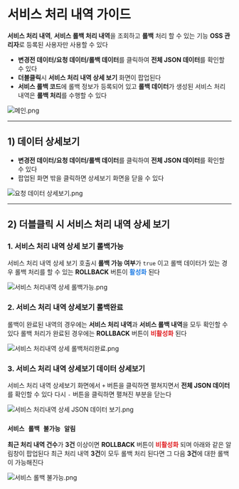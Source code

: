 # 서비스 처리 내역 가이드
**서비스 처리 내역**, **서비스 롤백 처리 내역**을 조회하고 **롤백** 처리 할 수 있는 기능
**OSS 관리자**로 등록된 사용자만 사용할 수 있다

- **변경전 데이터/요청 데이터/롤백 데이터**를 클릭하여 **전체 JSON 데이터**를 확인할 수 있다
- **더블클릭**시 **서비스 처리 내역 상세 보기** 화면이 팝업된다
- **서비스 롤백 코드**에 롤백 정보가 등록되어 있고 **롤백 데이터**가 생성된 서비스 처리 내역은 **롤백 처리**를 수행할 수 있다

![메인.png](img/메인.png)


---


## 1) 데이터 상세보기
- **변경전 데이터/요청 데이터/롤백 데이터**를 클릭하여 **전체 JSON 데이터**를 확인할 수 있다
- 팝업된 화면 밖을 클릭하면 상세보기 화면을 닫을 수 있다

![요청 데이터 상세보기.png](img/요청%20데이터%20상세보기.png)


---


## 2) 더블클릭 시 서비스 처리 내역 상세 보기


### 1. 서비스 처리 내역 상세 보기 롤백가능
서비스 처리 내역 상세 보기 호출시  **롤백 가능 여부**가 `true` 이고 롤백 데이터가 있는 경우 
롤백 처리를 할 수 있는 **ROLLBACK** 버튼이 **<span style="color:#207de5">활성화</span>** 된다

![서비스 처리내역 상세 롤백가능.png](img/서비스%20처리내역%20상세%20롤백가능.png)


### 2. 서비스 처리 내역 상세보기 롤백완료
롤백이 완료된 내역의 경우에는 **서비스 처리 내역**과 **서비스 롤백 내역**을 모두 확인할 수 있다
롤백 처리가 완료된 경우에는 **ROLLBACK** 버튼이 **<span style="color:#e11d21">비활성화</span>** 된다

![서비스 처리내역 상세 롤백처리완료.png](img/서비스%20처리내역%20상세%20롤백처리완료.png)


### 3. 서비스 처리 내역 상세보기 데이터 상세보기
서비스 처리 내역 상세보기 화면에서 `+` 버튼을 클릭하면 펼쳐지면서 **전체 JSON 데이터**를 확인할 수 있다
다시 `-` 버튼을 클릭하면 펼쳐진 부분을 닫는다

![서비스 처리내역 상세 JSON 데이터 보기.png](img/서비스%20처리내역%20상세%20JSON%20데이터%20보기.png)


### ```서비스 롤백 불가능 알림```
**최근 처리 내역 건수**가 **3건** 이상이면 **ROLLBACK** 버튼이 **<span style="color:#e11d21">비활성화</span>** 되며 아래와 같은 알림창이 팝업된다
최근 처리 내역 **3건**이 모두 롤백 처리 된다면 그 다음 **3건**에 대한 롤백이 가능해진다

![서비스 롤백 불가능.png](img/서비스%20롤백%20불가능.png)